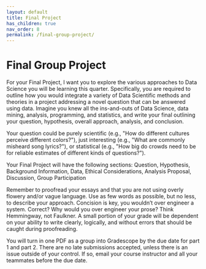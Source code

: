 ```yaml
---
layout: default
title: Final Project
has_children: true
nav_order: 8
permalink: /final-group-project/
---
```


# Final Group Project

For your Final Project, I want you to explore the various approaches to Data Science you will be learning this quarter. Specifically, you are required to outline how you would integrate a variety of Data Scientific methods and theories in a project addressing a novel question that can be answered using data. Imagine you knew all the ins-and-outs of Data Science, data mining, analysis, programming, and statistics, and write your final outlining your question, hypothesis, overall approach, analysis, and conclusion.

Your question could be purely scientific (e.g., "How do different cultures perceive different colors?"), just interesting (e.g., "What are commonly misheard song lyrics?"), or statistical (e.g., "How big do crowds need to be for reliable estimates of different kinds of questions?").

Your Final Project will have the following sections: Question, Hypothesis, Background Information, Data, Ethical Considerations, Analysis Proposal, Discussion, Group Participation

Remember to proofread your essays and that you are not using overly flowery and/or vague language. Use as few words as possible, but no less, to describe your approach. Concision is key, you wouldn’t over engineer a system. Correct? Why would you over engineer your prose? Think Hemmingway, not Faulkner. A small portion of your grade will be dependent on your ability to write clearly, logically, and without errors that should be caught during proofreading.

You will turn in one PDF as a group into Gradescope by the due date for part 1 and part 2. There are no late submissions accepted, unless there is an issue outside of your control. If so, email your course instructor and all your teammates before the due date.
